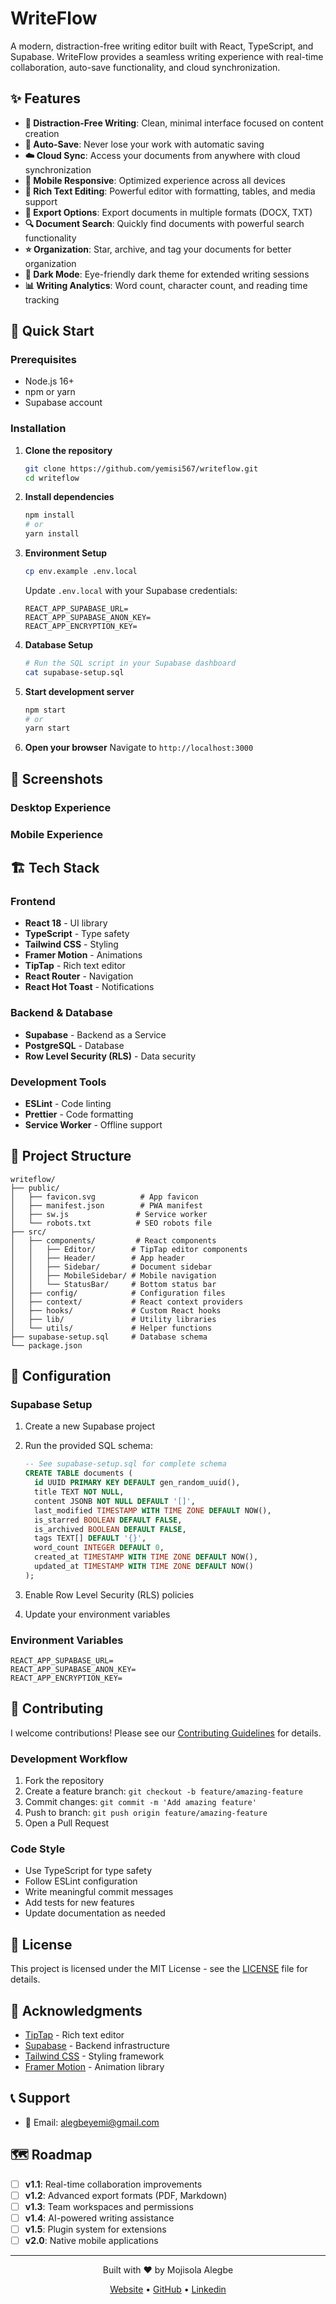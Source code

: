 # WriteFlow

A modern, distraction-free writing editor built with React, TypeScript, and Supabase. WriteFlow provides a seamless writing experience with real-time collaboration, auto-save functionality, and cloud synchronization.

## ✨ Features

- **🎯 Distraction-Free Writing**: Clean, minimal interface focused on content creation
- **💾 Auto-Save**: Never lose your work with automatic saving
- **☁️ Cloud Sync**: Access your documents from anywhere with cloud synchronization
- **📱 Mobile Responsive**: Optimized experience across all devices
- **🎨 Rich Text Editing**: Powerful editor with formatting, tables, and media support
- **📄 Export Options**: Export documents in multiple formats (DOCX, TXT)
- **🔍 Document Search**: Quickly find documents with powerful search functionality
- **⭐ Organization**: Star, archive, and tag your documents for better organization
- **🌙 Dark Mode**: Eye-friendly dark theme for extended writing sessions
- **📊 Writing Analytics**: Word count, character count, and reading time tracking

## 🚀 Quick Start

### Prerequisites

- Node.js 16+
- npm or yarn
- Supabase account

### Installation

1. **Clone the repository**

   ```bash
   git clone https://github.com/yemisi567/writeflow.git
   cd writeflow
   ```

2. **Install dependencies**

   ```bash
   npm install
   # or
   yarn install
   ```

3. **Environment Setup**

   ```bash
   cp env.example .env.local
   ```

   Update `.env.local` with your Supabase credentials:

   ```env
   REACT_APP_SUPABASE_URL=
   REACT_APP_SUPABASE_ANON_KEY=
   REACT_APP_ENCRYPTION_KEY=
   ```

4. **Database Setup**

   ```bash
   # Run the SQL script in your Supabase dashboard
   cat supabase-setup.sql
   ```

5. **Start development server**

   ```bash
   npm start
   # or
   yarn start
   ```

6. **Open your browser**
   Navigate to `http://localhost:3000`

## 📸 Screenshots

### Desktop Experience

### Mobile Experience

## 🏗️ Tech Stack

### Frontend

- **React 18** - UI library
- **TypeScript** - Type safety
- **Tailwind CSS** - Styling
- **Framer Motion** - Animations
- **TipTap** - Rich text editor
- **React Router** - Navigation
- **React Hot Toast** - Notifications

### Backend & Database

- **Supabase** - Backend as a Service
- **PostgreSQL** - Database
- **Row Level Security (RLS)** - Data security

### Development Tools

- **ESLint** - Code linting
- **Prettier** - Code formatting
- **Service Worker** - Offline support

## 📁 Project Structure

```
writeflow/
├── public/
│   ├── favicon.svg          # App favicon
│   ├── manifest.json        # PWA manifest
│   ├── sw.js               # Service worker
│   └── robots.txt          # SEO robots file
├── src/
│   ├── components/         # React components
│   │   ├── Editor/        # TipTap editor components
│   │   ├── Header/        # App header
│   │   ├── Sidebar/       # Document sidebar
│   │   ├── MobileSidebar/ # Mobile navigation
│   │   └── StatusBar/     # Bottom status bar
│   ├── config/            # Configuration files
│   ├── context/           # React context providers
│   ├── hooks/             # Custom React hooks
│   ├── lib/               # Utility libraries
│   └── utils/             # Helper functions
├── supabase-setup.sql     # Database schema
└── package.json
```

## 🔧 Configuration

### Supabase Setup

1. Create a new Supabase project
2. Run the provided SQL schema:

   ```sql
   -- See supabase-setup.sql for complete schema
   CREATE TABLE documents (
     id UUID PRIMARY KEY DEFAULT gen_random_uuid(),
     title TEXT NOT NULL,
     content JSONB NOT NULL DEFAULT '[]',
     last_modified TIMESTAMP WITH TIME ZONE DEFAULT NOW(),
     is_starred BOOLEAN DEFAULT FALSE,
     is_archived BOOLEAN DEFAULT FALSE,
     tags TEXT[] DEFAULT '{}',
     word_count INTEGER DEFAULT 0,
     created_at TIMESTAMP WITH TIME ZONE DEFAULT NOW(),
     updated_at TIMESTAMP WITH TIME ZONE DEFAULT NOW()
   );
   ```

3. Enable Row Level Security (RLS) policies
4. Update your environment variables

### Environment Variables

```env
REACT_APP_SUPABASE_URL=
REACT_APP_SUPABASE_ANON_KEY=
REACT_APP_ENCRYPTION_KEY=
```

## 🤝 Contributing

I welcome contributions! Please see our [Contributing Guidelines](CONTRIBUTING.md) for details.

### Development Workflow

1. Fork the repository
2. Create a feature branch: `git checkout -b feature/amazing-feature`
3. Commit changes: `git commit -m 'Add amazing feature'`
4. Push to branch: `git push origin feature/amazing-feature`
5. Open a Pull Request

### Code Style

- Use TypeScript for type safety
- Follow ESLint configuration
- Write meaningful commit messages
- Add tests for new features
- Update documentation as needed

## 📄 License

This project is licensed under the MIT License - see the [LICENSE](LICENSE) file for details.

## 🙏 Acknowledgments

- [TipTap](https://tiptap.dev/) - Rich text editor
- [Supabase](https://supabase.com/) - Backend infrastructure
- [Tailwind CSS](https://tailwindcss.com/) - Styling framework
- [Framer Motion](https://www.framer.com/motion/) - Animation library

## 📞 Support

- 📧 Email: alegbeyemi@gmail.com

## 🗺️ Roadmap

- [ ] **v1.1**: Real-time collaboration improvements
- [ ] **v1.2**: Advanced export formats (PDF, Markdown)
- [ ] **v1.3**: Team workspaces and permissions
- [ ] **v1.4**: AI-powered writing assistance
- [ ] **v1.5**: Plugin system for extensions
- [ ] **v2.0**: Native mobile applications

---

<div align="center">
  <p>Built with ❤️ by Mojisola Alegbe</p>
  <p>
    <a href="https://mojisolaalegbe.com/">Website</a> •
    <a href="https://github.com/yemisi567">GitHub</a> •
    <a href="https://www.linkedin.com/in/mojisola-alegbe">Linkedin</a>
  </p>
</div>
